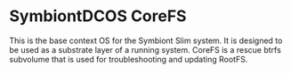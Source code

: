 SymbiontDCOS CoreFS
===================

This is the base context OS for the Symbiont Slim system.  It is designed to
be used as a substrate layer of a running system.  CoreFS is a rescue btrfs
subvolume that is used for troubleshooting and updating RootFS.




